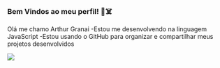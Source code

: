 ### Bem Vindos ao meu perfil! 🎃☠️

Olá me chamo Arthur Granai
-Estou me desenvolvendo na linguagem JavaScript
-Estou usando o GitHub para organizar e compartilhar meus projetos desenvolvidos

![](https://tenor.com/pt-BR/view/luffy-smiling-laug-gif-8929351377757156753)
